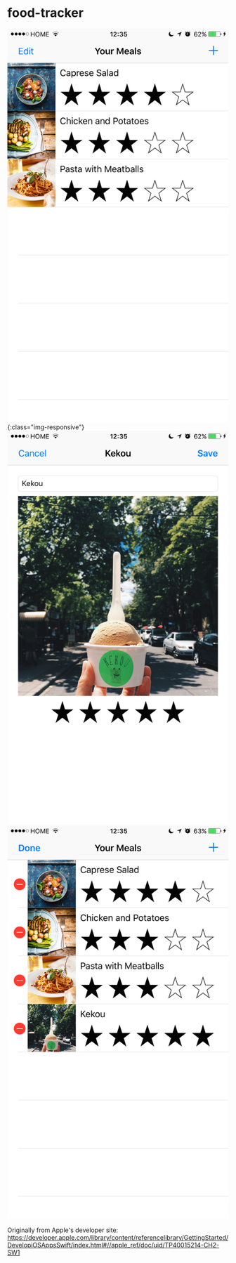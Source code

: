 # food-tracker
![test image size](https://github.com/infinitebliss/food-tracker/blob/master/screenshots/1.PNG "Screenshot 1"){:class="img-responsive"}
![alt text](https://github.com/infinitebliss/food-tracker/blob/master/screenshots/2.PNG "Screenshot 2")
![alt text](https://github.com/infinitebliss/food-tracker/blob/master/screenshots/3.PNG "Screenshot 3")

Originally from Apple's developer site: https://developer.apple.com/library/content/referencelibrary/GettingStarted/DevelopiOSAppsSwift/index.html#//apple_ref/doc/uid/TP40015214-CH2-SW1
